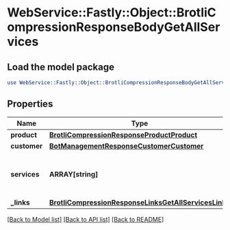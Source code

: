 # WebService::Fastly::Object::BrotliCompressionResponseBodyGetAllServices

## Load the model package
```perl
use WebService::Fastly::Object::BrotliCompressionResponseBodyGetAllServices;
```

## Properties
Name | Type | Description | Notes
------------ | ------------- | ------------- | -------------
**product** | [**BrotliCompressionResponseProductProduct**](BrotliCompressionResponseProductProduct.md) |  | [optional] 
**customer** | [**BotManagementResponseCustomerCustomer**](BotManagementResponseCustomerCustomer.md) |  | [optional] 
**services** | **ARRAY[string]** | A list of services with Brotli Compression enabled. | [optional] 
**_links** | [**BrotliCompressionResponseLinksGetAllServicesLinks**](BrotliCompressionResponseLinksGetAllServicesLinks.md) |  | [optional] 

[[Back to Model list]](../README.md#documentation-for-models) [[Back to API list]](../README.md#documentation-for-api-endpoints) [[Back to README]](../README.md)


